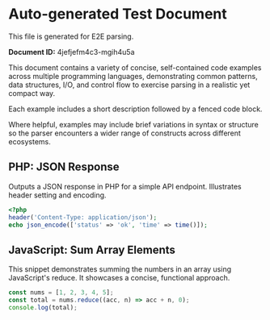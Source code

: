 # Auto-generated Test Document

This file is generated for E2E parsing.

**Document ID:** 4jefjefm4c3-mgih4u5a

This document contains a variety of concise, self-contained code examples across multiple programming languages, demonstrating common patterns, data structures, I/O, and control flow to exercise parsing in a realistic yet compact way.

Each example includes a short description followed by a fenced code block.

Where helpful, examples may include brief variations in syntax or structure so the parser encounters a wider range of constructs across different ecosystems.

## PHP: JSON Response

Outputs a JSON response in PHP for a simple API endpoint. Illustrates header setting and encoding.

```php
<?php
header('Content-Type: application/json');
echo json_encode(['status' => 'ok', 'time' => time()]);
```


## JavaScript: Sum Array Elements

This snippet demonstrates summing the numbers in an array using JavaScript's reduce. It showcases a concise, functional approach.

```javascript
const nums = [1, 2, 3, 4, 5];
const total = nums.reduce((acc, n) => acc + n, 0);
console.log(total);
```


